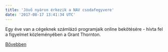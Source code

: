 ```yaml
---
title: 'Jövő nyáron érkezik a NAV csodafegyvere'
date: '2017-08-17 13:41:34 UTC'
---
```


Egy éve van a cégeknek számlázó programjaik online bekötésére - hívta fel a figyelmet közleményében a Grant Thornton.


[Bővebben](http://ift.tt/2fOMZLa)
